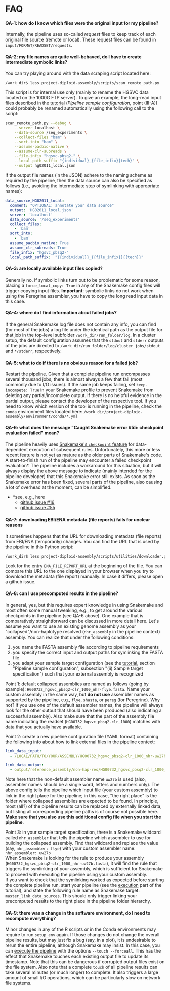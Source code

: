 # FAQ

#### QA-1: how do I know which files were the original input for my pipeline?
Internally, the pipeline uses so-called *request* files to keep track of each original file source (remote or local).
These request files can be found in `input/FORMAT/READSET/requests`.

#### QA-2: my file names are quite well-behaved, do I have to create intermediate symbolic links?
You can try playing around with the data scraping script located here:
```bash
/work_dir$ less project-diploid-assembly/scripts/scan_remote_path.py
```
This script is for internal use only (mainly to rename the HGSVC data located on the 1000G FTP server).
To give an example, the long-read input files described in the [tutorial](tutorial.md) (*Pipeline sample
configuration*, point (III-A)) could probably be renamed automatically
using the following call to the script:

```bash
scan_remote_path.py --debug \
    --server localhost \
    --data-source /seq_experiments \
    --collect-files "bam" \
    --sort-into "bam" \
    --assume-pacbio-native \
    --assume-clr-subreads \
    --file-infix "hgsvc-pbsq2-" \
    --local-path-suffix "{individual}_{file_infix}{tech}" \
    --output hg02011_local.json
```

If the output file names (in the JSON) adhere to the naming scheme as required by the pipeline, then the data
source can also be specified as follows (i.e., avoiding the intermediate step of symlinking with appropriate names):

```yaml
data_source_HG02011_local:
  comment: "OPTIONAL: annotate your data source"
  output: 'HG02011_local.json'
  server: 'localhost'
  data_source: '/seq_experiments'
  collect_files:
    - 'bam'
  sort_into:
    - 'bam'
  assume_pacbio_native: True
  assume_clr_subreads: True
  file_infix: "hgsvc_pbsq2-"
  local_path_suffix:  "{{individual}}_{{file_infix}}{{tech}}"
```

#### QA-3: are locally available input files copied?
Generally no. If symbolic links turn out to be problematic for some reason, placing a
`force_local_copy: True` in any of the Snakemake config files will trigger copying input files.
**Important**: symbolic links do not work when using the Peregrine assembler, you have to copy
the long read input data in this case.

#### QA-4: where do I find information about failed jobs?
If the general Snakemake log file does not contain any info, you can find (for most of the jobs)
a log file under the identical path as the output file for that job in the top-level subfolder
`/work_dir/run_folder/log`. In a cluster setup, the default configuration assumes that the
`stdout` and `stderr` outputs of the jobs are directed to `/work_dir/run_folder/log/cluster_jobs/stdout`
and `*/stderr`, respectively.

#### QA-5: what to do if there is no obvious reason for a failed job?
Restart the pipeline. Given that a complete pipeline run encompasses several thousand jobs, there is
almost always a few that fail (most commonly due to I/O issues). If the same job keeps failing, set
`keep-incompete: True` in your Snakemake profile to prevent Snakemake from deleting any partial/incomplete
output. If there is no helpful evidence in the partial output, please contact the developer of the respective
tool. If you need to know which version of the tool is running in the pipeline, check the `conda`
environment files located here: `/work_dir/project-diploid-assembly/environment/conda/*.yml`

#### QA-6: what does the message "Caught Snakemake error #55: checkpoint evaluation failed" mean?
The pipeline heavily uses
[Snakemake's `checkpoint` feature](https://snakemake.readthedocs.io/en/stable/snakefiles/rules.html#data-dependent-conditional-execution)
for data-dependent execution of subsequent rules. Unfortunately, this more or less
recent feature is not yet as mature as the older parts of Snakemake's code.
A start-to-finish run of the pipeline may encounter a failed checkpoint evaluation*.
The pipeline includes a workaround for this situation, but it will always display the above
message to indicate (mainly intended for the pipeline developer) that this Snakemake
error still exists. As soon as the Snakemake error has been fixed, several parts of the
pipeline, also causing a lot of overhead at the moment, can be simplified.
  - *see, e.g., here
    - [github issue #16](https://github.com/snakemake/snakemake/issues/16)
    - [github issue #55](https://github.com/snakemake/snakemake/issues/55)


#### QA-7: downloading EBI/ENA metadata (file reports) fails for unclear reasons
It sometimes happens that the URL for downloading metadata (file reports) from EBI/ENA
(temporarily) changes. You can find the URL that is used by the pipeline in this
Python script:

```bash
/work_dir$ less project-diploid-assembly/scripts/utilities/downloader.py
```

Look for the entry `ENA_FILE_REPORT_URL` at the beginning of the file. You can compare
this URL to the one displayed in your browser when you try to download the metadata
(file report) manually. In case it differs, please open a github issue.

#### QA-8: can I use precomputed results in the pipeline?
In general, yes, but this requires expert knowledge in using Snakemake and most often
some manual tweaking, e.g., to get around the various checkpoints in the pipeline
(see QA-6 above). One example that is comparatively straightforward can be discussed
in more detail here. Let's assume you want to use an existing genome assembly as your
"collapsed"/non-haplotype resolved (`nhr_assembly` in the pipeline context) assembly.
You can realize that under the following conditions:
1. you name the FASTA assembly file according to pipeline requirements
2. you specify the correct input and output paths for symlinking the FASTA file
3. you adapt your sample target configuration (see the [tutorial](tutorial.md), section
"Pipeline sample configuration", subsection "(ii) Sample target specification") such that
your external assembly is recognized

Point 1: default collapsed assemblies are named as follows (going by example):
`HG00732_hgsvc_pbsq2-clr_1000_nhr-flye.fasta`. Name your custom assembly in the same
way, but **do not use** assembler names as supported by the pipeline, e.g., `flye`,
`shasta`, or `pereg` (for Peregrine). Why not? If you use one of the default assembler
names, the pipeline will always look for the other output that should have been
produced (also indicating a successful assembly). Also make sure that the part of
the assembly file name indicating the readset (`HG00732_hgsvc_pbsq2-clr_1000`) matches
with data that you actually have available.

Point 2: create a new pipeline configuration file (YAML format) containing the following
info about how to link external files in the pipeline context:

```yaml
link_data_input:
  - /LOCAL/PATH/TO/YOUR/ASSEMBLY/HG00732_hgsvc_pbsq2-clr_1000_nhr-uw27b.fasta

link_data_output:
  - output/reference_assembly/non-hap-res/HG00732_hgsvc_pbsq2-clr_1000_nhr-uw27b.fasta
```

Note here that the non-default assembler name `uw27b` is used (also, assembler names
should be a single word, letters and numbers only). The above config tells the pipeline
which input file (your custom assembly) to link in the right place for the pipeline;
in this case, "the right place" is the folder where collapsed assemblies are expected
to be found. In principle, most (all?) of the pipeline results can be replaced by
externally linked data, but listing all corresponding pipeline paths is of course not
possible here.  
**Make sure that you also use this additional config file when you start the pipeline**.

Point 3: in your sample target specification, there is a Snakemake wildcard called
`nhr_assembler` that tells the pipeline which assembler to use for building the
collapsed assembly. Find that wildcard and replace the value (say, `nhr_assembler: flye`)
with your custom assembler name: `nhr_assembler: uw27b`  
When Snakemake is looking for the rule to produce your assembly
(`HG00732_hgsvc_pbsq2-clr_1000_nhr-uw27b.fasta`), it will find the rule that triggers
the symlinking of your assembly, which is sufficient for Snakemake to proceed with
executing the pipeline using your custom assembly.  
If you want to check that the symlinking worked as expected before starting the complete
pipeline run, start your pipeline (see the [execution](execute.md) part of the tutorial),
and state the following rule name as Snakemake target: `master_link_data_sources`. This
should only trigger linking your precomputed results to the right place in the pipeline
folder hierarchy.

#### QA-9: there was a change in the software environment, do I need to recompute everything?
Minor changes in any of the R scripts or in the Conda environments may require to run
`setup_env` again. If those changes do not change the overall pipeline results, but
may just fix a bug (say, in a plot), it is undesirable to rerun the entire pipeline, although
Snakemake may insist. In this case, you can [execute the pipeline](execute.md) with the options
`--touch --forceall`. This has the effect that Snakemake touches each existing output file to
update its timestamp. Note that this can be dangerous if corrupted output files exist on the
file system. Also note that a complete `touch` of all pipeline results can take several minutes
(or much longer) to complete. It also triggers a large amount of small I/O operations, which can
be particularly slow on network file systems. 
